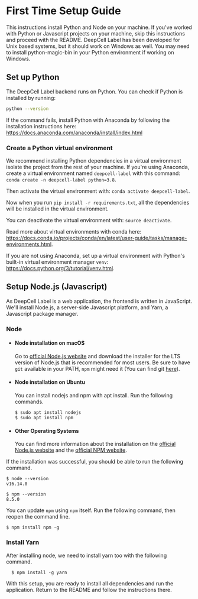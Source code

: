# First Time Setup Guide

This instructions install Python and Node on your machine. If you've worked with Python or Javascript projects on your machine, skip this instructions and proceed with the README. DeepCell Label has been developed for Unix based systems, but it should work on Windows as well. You may need to install python-magic-bin in your Python environment if working on Windows.

## Set up Python

The DeepCell Label backend runs on Python. You can check if Python is installed by running:

```bash
python --version
```

If the command fails, install Python with Anaconda by following the installation instructions here: https://docs.anaconda.com/anaconda/install/index.html

### Create a Python virtual environment

We recommend installing Python dependencies in a virtual environment isolate the project from the rest of your machine. If you're using Anaconda, create a virtual environment named `deepcell-label` with this command: `conda create -n deepcell-label python=3.8`.

Then activate the virtual environment with: `conda activate deepcell-label`.

Now when you run `pip install -r requirements.txt`, all the dependencies will be installed in the virtual environment.

You can deactivate the virtual environment with: `source deactivate`.

Read more about virtual environments with conda here: https://docs.conda.io/projects/conda/en/latest/user-guide/tasks/manage-environments.html.

If you are not using Anaconda, set up a virtual environment with Python's built-in virtual environment manager `venv`: https://docs.python.org/3/tutorial/venv.html.

## Setup Node.js (Javascript)

As DeepCell Label is a web application, the frontend is written in JavaScript. We'll install Node.js, a server-side Javascript platform, and Yarn, a Javascript package manager.

<!-- adapted from https://gist.github.com/Igormandello/57d57ee9a9f32a5414009cbe191db432 -->

### Node

- #### Node installation on macOS

  Go to [official Node.js website](https://nodejs.org/) and download the installer for the LTS version of Node.js that is recommended for most users.
  Be sure to have `git` available in your PATH, `npm` might need it (You can find git [here](https://git-scm.com/)).

- #### Node installation on Ubuntu

  You can install nodejs and npm with apt install. Run the following commands.

      $ sudo apt install nodejs
      $ sudo apt install npm

- #### Other Operating Systems
  You can find more information about the installation on the [official Node.js website](https://nodejs.org/) and the [official NPM website](https://npmjs.org/).

If the installation was successful, you should be able to run the following command.

    $ node --version
    v16.14.0

    $ npm --version
    8.5.0

You can update `npm` using `npm` itself. Run the following command, then reopen the command line.

    $ npm install npm -g

### Install Yarn

After installing node, we need to install yarn too with the following command.

      $ npm install -g yarn

With this setup, you are ready to install all dependencies and run the application. Return to the README and follow the instructions there.
